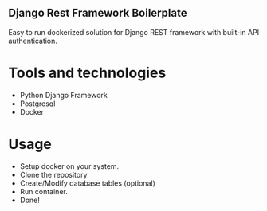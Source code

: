 ## Django Rest Framework Boilerplate

Easy to run dockerized solution for Django REST framework with built-in API authentication.

# Tools and technologies
- Python Django Framework
- Postgresql
- Docker

# Usage
- Setup docker on your system.
- Clone the repository
- Create/Modify database tables (optional)
- Run container.
- Done!


